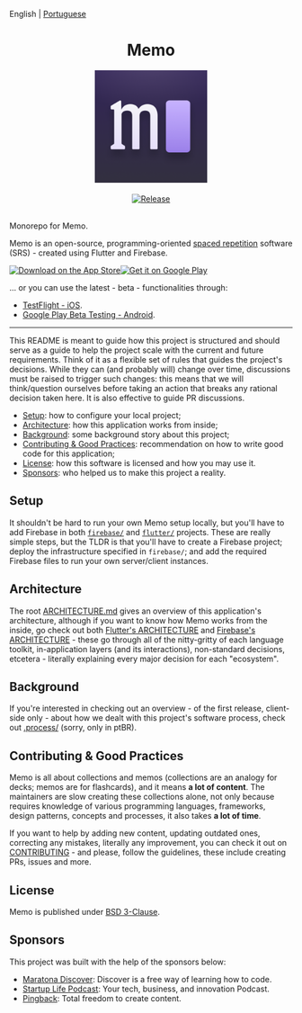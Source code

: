 English | [Portuguese](README_ptbr.md)

<div align="center">
  <h1>Memo</h1>
  <img src="https://raw.githubusercontent.com/olmps/memo/master/assets/icon.png" alt="Memo Icon" width="200">
  <br>
  <br>
  <a href="https://github.com/olmps/memo/actions/workflows/release.yml">
    <img src="https://github.com/olmps/memo/actions/workflows/release.yml/badge.svg" alt="Release">
  </a>
  <br>
  <br>
</div>

Monorepo for Memo.

Memo is an open-source, programming-oriented [spaced repetition](https://en.wikipedia.org/wiki/Spaced_repetition)
software (SRS) - created using Flutter and Firebase.

<div style='display: flex; align-items: center;'>
  <a href="https://apps.apple.com/br/app/memo-estude-programa%C3%A7%C3%A3o/id1565438866?itsct=apps_box_badge&amp;itscg=30200">
    <img src="https://tools.applemediaservices.com/api/badges/download-on-the-app-store/black/en-us?size=250x83&amp;releaseDate=1626393600&h=43060d9f55f8fc9034f8109bd6bbe56e" alt="Download on the App Store" style="height: 83px;" />
  </a>

  <a href='https://play.google.com/store/apps/details?id=com.olmps.memoClient&pcampaignid=pcampaignidMKT-Other-global-all-co-prtnr-py-PartBadge-Mar2515-1'>
    <img alt='Get it on Google Play' src='https://play.google.com/intl/en_us/badges/static/images/badges/en_badge_web_generic.png' style="width: 250px;" />
  </a>
</div>

... or you can use the latest - beta - functionalities through:
- [TestFlight - iOS](https://testflight.apple.com/join/Xc33YcGa).
- [Google Play Beta Testing - Android](https://play.google.com/apps/testing/com.olmps.memoClient).

---

This README is meant to guide how this project is structured and should serve as a guide to help the project scale with
the current and future requirements. Think of it as a flexible set of rules that guides the project's decisions. While
they can (and probably will) change over time, discussions must be raised to trigger such changes: this means that
we will think/question ourselves before taking an action that breaks any rational decision taken here. It is also
effective to guide PR discussions.

- [Setup](#setup): how to configure your local project;
- [Architecture](#architecture): how this application works from inside;
- [Background](#background): some background story about this project;
- [Contributing & Good Practices](#contributing--good-practices): recommendation on how to write good code for this
  application;
- [License](#license): how this software is licensed and how you may use it.
- [Sponsors](#sponsors): who helped us to make this project a reality.

## Setup

<!-- TODO(matuella): Add links referencing such setups after both are done -->

It shouldn't be hard to run your own Memo setup locally, but you'll have to add Firebase in both [`firebase/`]() and
[`flutter/`]() projects. These are really simple steps, but the TLDR is that you'll have to create a Firebase project;
deploy the infrastructure specified in `firebase/`; and add the required Firebase files to run your own server/client
instances.

## Architecture

The root [ARCHITECTURE.md](ARCHITECTURE.md) gives an overview of this application's architecture, although if you want
to know how Memo works from the inside, go check out both [Flutter's ARCHITECTURE](flutter/ARCHITECTURE.md) and
[Firebase's ARCHITECTURE](firebase/ARCHITECTURE.md) - these go through all of the nitty-gritty of each language toolkit,
in-application layers (and its interactions), non-standard decisions, etcetera - literally explaining every major
decision for each "ecosystem".

## Background

If you're interested in checking out an overview - of the first release, client-side only - about how we dealt with this
project's software process, check out [.process/](.process/README.md) (sorry, only in ptBR).

## Contributing & Good Practices

Memo is all about collections and memos (collections are an analogy for decks; memos are for flashcards), and it means
**a lot of content**. The maintainers are slow creating these collections alone, not only because requires knowledge of
various programming languages, frameworks, design patterns, concepts and processes, it also takes **a lot of time**.

If you want to help by adding new content, updating outdated ones, correcting any mistakes, literally any improvement,
you can check it out on [CONTRIBUTING](CONTRIBUTING.md) - and please, follow the guidelines, these include creating PRs,
issues and more.

## License

Memo is published under [BSD 3-Clause](LICENSE).

## Sponsors

This project was built with the help of the sponsors below:

- [Maratona Discover](https://bit.ly/lucas-montano-maratonadiscover): Discover is a free way of learning how to code.
- [Startup Life Podcast](https://bit.ly/lucas-montano-startup-life): Your tech, business, and innovation Podcast.
- [Pingback](https://bit.ly/lucas-montano-pingback): Total freedom to create content.
